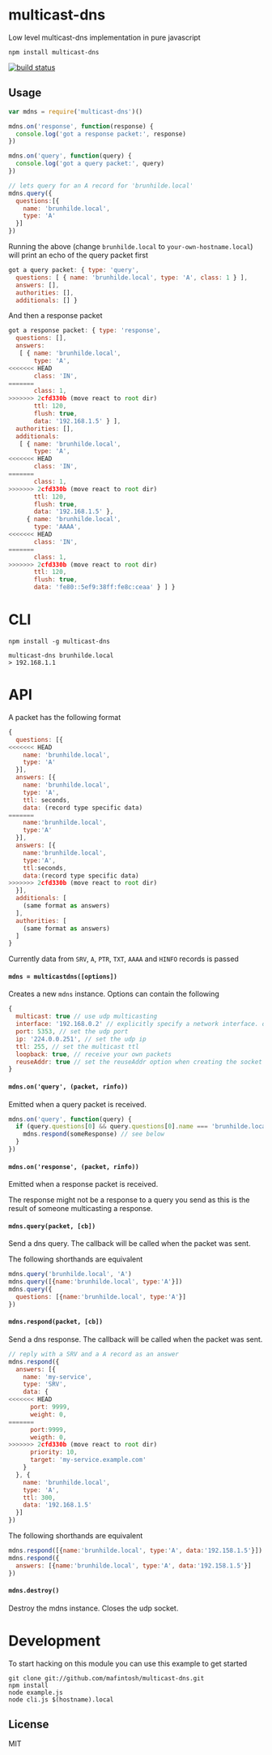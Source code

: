 # multicast-dns

Low level multicast-dns implementation in pure javascript

```
npm install multicast-dns
```

[![build status](http://img.shields.io/travis/mafintosh/multicast-dns.svg?style=flat)](http://travis-ci.org/mafintosh/multicast-dns)

## Usage

``` js
var mdns = require('multicast-dns')()

mdns.on('response', function(response) {
  console.log('got a response packet:', response)
})

mdns.on('query', function(query) {
  console.log('got a query packet:', query)
})

// lets query for an A record for 'brunhilde.local'
mdns.query({
  questions:[{
    name: 'brunhilde.local',
    type: 'A'
  }]
})
```

Running the above (change `brunhilde.local` to `your-own-hostname.local`) will print an echo of the query packet first

``` js
got a query packet: { type: 'query',
  questions: [ { name: 'brunhilde.local', type: 'A', class: 1 } ],
  answers: [],
  authorities: [],
  additionals: [] }
```

And then a response packet

``` js
got a response packet: { type: 'response',
  questions: [],
  answers:
   [ { name: 'brunhilde.local',
       type: 'A',
<<<<<<< HEAD
       class: 'IN',
=======
       class: 1,
>>>>>>> 2cfd330b (move react to root dir)
       ttl: 120,
       flush: true,
       data: '192.168.1.5' } ],
  authorities: [],
  additionals:
   [ { name: 'brunhilde.local',
       type: 'A',
<<<<<<< HEAD
       class: 'IN',
=======
       class: 1,
>>>>>>> 2cfd330b (move react to root dir)
       ttl: 120,
       flush: true,
       data: '192.168.1.5' },
     { name: 'brunhilde.local',
       type: 'AAAA',
<<<<<<< HEAD
       class: 'IN',
=======
       class: 1,
>>>>>>> 2cfd330b (move react to root dir)
       ttl: 120,
       flush: true,
       data: 'fe80::5ef9:38ff:fe8c:ceaa' } ] }
```


# CLI

```
npm install -g multicast-dns
```

```
multicast-dns brunhilde.local
> 192.168.1.1
```

# API

A packet has the following format

``` js
{
  questions: [{
<<<<<<< HEAD
    name: 'brunhilde.local',
    type: 'A'
  }],
  answers: [{
    name: 'brunhilde.local',
    type: 'A',
    ttl: seconds,
    data: (record type specific data)
=======
    name:'brunhilde.local',
    type:'A'
  }],
  answers: [{
    name:'brunhilde.local',
    type:'A',
    ttl:seconds,
    data:(record type specific data)
>>>>>>> 2cfd330b (move react to root dir)
  }],
  additionals: [
    (same format as answers)
  ],
  authorities: [
    (same format as answers)
  ]
}
```

Currently data from `SRV`, `A`, `PTR`, `TXT`, `AAAA` and `HINFO` records is passed

#### `mdns = multicastdns([options])`

Creates a new `mdns` instance. Options can contain the following

``` js
{
  multicast: true // use udp multicasting
  interface: '192.168.0.2' // explicitly specify a network interface. defaults to all
  port: 5353, // set the udp port
  ip: '224.0.0.251', // set the udp ip
  ttl: 255, // set the multicast ttl
  loopback: true, // receive your own packets
  reuseAddr: true // set the reuseAddr option when creating the socket (requires node >=0.11.13)
}
```

#### `mdns.on('query', (packet, rinfo))`

Emitted when a query packet is received.

``` js
mdns.on('query', function(query) {
  if (query.questions[0] && query.questions[0].name === 'brunhilde.local') {
    mdns.respond(someResponse) // see below
  }
})
```

#### `mdns.on('response', (packet, rinfo))`

Emitted when a response packet is received.

The response might not be a response to a query you send as this
is the result of someone multicasting a response.

#### `mdns.query(packet, [cb])`

Send a dns query. The callback will be called when the packet was sent.

The following shorthands are equivalent

``` js
mdns.query('brunhilde.local', 'A')
mdns.query([{name:'brunhilde.local', type:'A'}])
mdns.query({
  questions: [{name:'brunhilde.local', type:'A'}]
})
```

#### `mdns.respond(packet, [cb])`

Send a dns response. The callback will be called when the packet was sent.

``` js
// reply with a SRV and a A record as an answer
mdns.respond({
  answers: [{
    name: 'my-service',
    type: 'SRV',
    data: {
<<<<<<< HEAD
      port: 9999,
      weight: 0,
=======
      port:9999,
      weigth: 0,
>>>>>>> 2cfd330b (move react to root dir)
      priority: 10,
      target: 'my-service.example.com'
    }
  }, {
    name: 'brunhilde.local',
    type: 'A',
    ttl: 300,
    data: '192.168.1.5'
  }]
})
```

The following shorthands are equivalent

``` js
mdns.respond([{name:'brunhilde.local', type:'A', data:'192.158.1.5'}])
mdns.respond({
  answers: [{name:'brunhilde.local', type:'A', data:'192.158.1.5'}]
})
```

#### `mdns.destroy()`

Destroy the mdns instance. Closes the udp socket.

# Development

To start hacking on this module you can use this example to get started

```
git clone git://github.com/mafintosh/multicast-dns.git
npm install
node example.js
node cli.js $(hostname).local
```

## License

MIT
